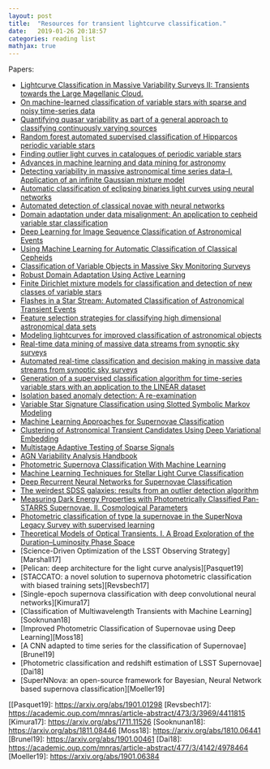 ```yaml
---
layout: post
title:  "Resources for transient lightcurve classification."
date:   2019-01-26 20:18:57 
categories: reading list
mathjax: true
---
```


Papers:
 - [Lightcurve Classification in Massive Variability Surveys II:
Transients towards the Large Magellanic Cloud.][Belokurov04]
 - [On machine-learned classification of variable stars with sparse and noisy time-series data][Richards11]
 - [Quantifying quasar variability as part of a general approach to classifying continuously varying sources][Kozlowski09]
 - [Random forest automated supervised classification of Hipparcos periodic variable stars][Dubath11]
 - [Finding outlier light curves in catalogues of periodic variable stars][Protopapas06]
 - [Advances in machine learning and data mining for astronomy][Way12]
 - [Detecting variability in massive astronomical time series data–I. Application of an infinite Gaussian mixture model][Shin09]
 - [Automatic classification of eclipsing binaries light curves using neural networks][Sarro06]
 - [Automated detection of classical novae with neural networks][Feeney05]
 - [Domain adaptation under data misalignment: An application to cepheid variable star classification][Vilalta14]
 - [Deep Learning for Image Sequence Classification of Astronomical Events][Carrasco-Davis18]
 - [Using Machine Learning for Automatic Classification of Classical Cepheids][Kidd15]
 - [Classification of Variable Objects in Massive Sky Monitoring Surveys][Wozniak12]
 - [Robust Domain Adaptation Using Active Learning][DharGupta16]
 - [Finite Dirichlet mixture models for classification and detection of new classes of variable stars][John18]
 - [Flashes in a Star Stream: Automated Classification of Astronomical Transient Events][Djorgovski12]
 - [Feature selection strategies for classifying high dimensional astronomical data sets][Donalek13]
 - [Modeling lightcurves for improved classification of astronomical objects][Faraway16]
 - [Real-time data mining of massive data streams from synoptic sky surveys][Djorgovski16]
 - [Automated real-time classification and decision making in massive data streams from synoptic sky surveys][Djorgovski14]
 - [Generation of a supervised classification algorithm for time-series variable stars with an application to the LINEAR dataset][Johnston17]
 - [Isolation based anomaly detection: A re-examination][Bandaragoda15]
 - [Variable Star Signature Classification using Slotted Symbolic Markov Modeling][Johnston17-2]
 - [Machine Learning Approaches for Supernovae Classification][Agrawal17]
 - [Clustering of Astronomical Transient Candidates Using Deep Variational Embedding][Astorga18]
 - [Multistage Adaptive Testing of Sparse Signals][Wang17]
 - [AGN Variability Analysis Handbook][Moreno18]
 - [Photometric Supernova Classification With Machine Learning][Lochner16]
 - [Machine Learning Techniques for Stellar Light Curve Classification][Hinners17]
 - [Deep Recurrent Neural Networks for Supernovae Classification][Charnock16]
 - [The weirdest SDSS galaxies: results from an outlier detection algorithm][Baron16]
 - [Measuring Dark Energy Properties with Photometrically Classified Pan-STARRS Supernovae. II. Cosmological Parameters][Jones18]
 - [Photometric classification of type Ia supernovae in the SuperNova Legacy Survey with supervised learning][Moeller16]
 - [Theoretical Models of Optical Transients. I. A Broad Exploration of the Duration–Luminosity Phase Space][Villar17]
 - [Science-Driven Optimization of the LSST Observing Strategy][Marshall17]
 - [Pelican: deep architecture for the light curve analysis][Pasquet19]
 - [STACCATO: a novel solution to supernova photometric classification with biased training sets][Revsbech17]
 - [Single-epoch supernova classification with deep convolutional neural networks][Kimura17]
 - [Classification of Multiwavelength Transients with Machine Learning][Sooknunan18]
 - [Improved Photometric Classification of Supernovae using Deep Learning][Moss18]
 - [A CNN adapted to time series for the classification of Supernovae][Brunel19]
 - [Photometric classification and redshift estimation of LSST Supernovae][Dai18]
 - [SuperNNova: an open-source framework for Bayesian, Neural Network based supernova classification][Moeller19]
 
[Belokurov04]: https://arxiv.org/pdf/astro-ph/0404232.pdf
[Richards11]: https://iopscience.iop.org/article/10.1088/0004-637X/733/1/10/meta
[Kozlowski09]: http://iopscience.iop.org/article/10.1088/0004-637X/708/2/927/meta
[Dubath11]: https://academic.oup.com/mnras/article-abstract/414/3/2602/1044210
[Protopapas06]: https://academic.oup.com/mnras/article-abstract/369/2/677/3101511
[Way12]: https://www.taylorfrancis.com/books/9781439841747
[Shin09]: https://academic.oup.com/mnras/article-abstract/400/4/1897/1079176
[Sarro06]: https://www.aanda.org/articles/aa/pdf/2006/04/aa2830-05.pdf
[Feeney05]: https://iopscience.iop.org/article/10.1086/430844/pdf
[Vilalta14]: https://www.computer.org/csdl/proceedings/icpr/2014/5209/00/5209d660-abs.html
[Carrasco-Davis18]: https://arxiv.org/abs/1807.03869
[Kidd15]: https://uh-ir.tdl.org/uh-ir/handle/10657/1705
[Wozniak12]: https://books.google.com/books?hl=en&lr=&id=w-5EnuOC3C0C&oi=fnd&pg=PA383&ots=PK9r716m1N&sig=NltC0QN_34KZJ9msu029OFQ0EVU
[DharGupta16]: https://uh-ir.tdl.org/handle/10657/3520
[John18]: http://paduaresearch.cab.unipd.it/11141/
[Djorgovski12]: https://arxiv.org/pdf/1209.1681
[Donalek13]: https://ieeexplore.ieee.org/abstract/document/6691731/
[Faraway16]: https://onlinelibrary.wiley.com/doi/abs/10.1002/sam.11305
[Djorgovski16]: https://www.sciencedirect.com/science/article/pii/S0167739X1500326X
[Djorgovski14]: https://ieeexplore.ieee.org/abstract/document/6972266/
[Johnston17]: https://www.sciencedirect.com/science/article/pii/S1384107616301051
[Bandaragoda15]: https://www.researchgate.net/profile/Tharindu_Bandaragoda/publication/282716187_Isolation_based_anomaly_detection_a_re-examination/links/5619c12408ae6d173086f1a5.pdf
[Johnston17-2]: https://www.sciencedirect.com/science/article/pii/S1384107616300331
[Agrawal17]: https://www.igi-global.com/chapter/machine-learning-approaches-for-supernovae-classification/181104
[Astorga18]: https://ieeexplore.ieee.org/abstract/document/8489358/
[Wang17]: https://arxiv.org/abs/1707.07215
[Moreno18]: https://arxiv.org/pdf/1811.00154
[Lochner16]: https://arxiv.org/pdf/1603.00882
[Hinners17]: https://arxiv.org/pdf/1710.06804
[Charnock16]: https://arxiv.org/abs/1606.07442
[Baron16]: https://academic.oup.com/mnras/article-abstract/465/4/4530/2568826
[Jones18]: http://iopscience.iop.org/article/10.3847/1538-4357/aab6b1/meta
[Moeller16]: http://iopscience.iop.org/article/10.1088/1475-7516/2016/12/008/meta
[Villar17]: http://iopscience.iop.org/article/10.3847/1538-4357/aa8fcb/meta
[[Pasquet19]: https://arxiv.org/abs/1901.01298
[Revsbech17]: https://academic.oup.com/mnras/article-abstract/473/3/3969/4411815 
[Kimura17]: https://arxiv.org/abs/1711.11526
[Sooknunan18]: https://arxiv.org/abs/1811.08446
[Moss18]: https://arxiv.org/abs/1810.06441
[Brunel19]: https://arxiv.org/abs/1901.00461
[Dai18]: https://academic.oup.com/mnras/article-abstract/477/3/4142/4978464
[Moeller19]: https://arxiv.org/abs/1901.06384
